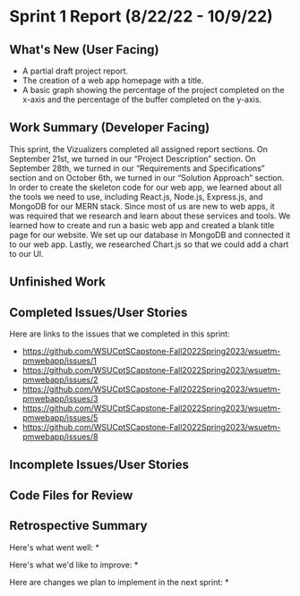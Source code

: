 # Sprint 1 Report (8/22/22 - 10/9/22)

## What's New (User Facing)
 * A partial draft project report. 
 * The creation of a web app homepage with a title.
 * A basic graph showing the percentage of the project completed on the x-axis and the percentage of the buffer completed on the y-axis. 

## Work Summary (Developer Facing)
This sprint, the Vizualizers completed all assigned report sections. On September 21st, we turned in our “Project Description” section. On September 28th, we turned in our “Requirements and Specifications” section and on October 6th, we turned in our “Solution Approach” section. In order to create the skeleton code for our web app, we learned about all the tools we need to use, including React.js, Node.js, Express.js, and MongoDB for our MERN stack. Since most of us are new to web apps, it was required that we research and learn about these services and tools. We learned how to create and run a basic web app and created a blank title page for our website. We set up our database in MongoDB and connected it to our web app. Lastly, we researched Chart.js so that we could add a chart to our UI.

## Unfinished Work


## Completed Issues/User Stories
Here are links to the issues that we completed in this sprint:

 * https://github.com/WSUCptSCapstone-Fall2022Spring2023/wsuetm-pmwebapp/issues/1
 * https://github.com/WSUCptSCapstone-Fall2022Spring2023/wsuetm-pmwebapp/issues/2
 * https://github.com/WSUCptSCapstone-Fall2022Spring2023/wsuetm-pmwebapp/issues/3
 * https://github.com/WSUCptSCapstone-Fall2022Spring2023/wsuetm-pmwebapp/issues/5
 * https://github.com/WSUCptSCapstone-Fall2022Spring2023/wsuetm-pmwebapp/issues/8
 
 ## Incomplete Issues/User Stories

## Code Files for Review
 
## Retrospective Summary
Here's what went well:
  * 
 
Here's what we'd like to improve:
  * 
  
Here are changes we plan to implement in the next sprint:
  * 
